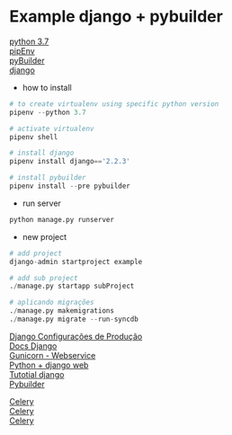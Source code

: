 # Example django + pybuilder

[python 3.7](https://www.python.org/downloads/release/python-370/)<br>
[pipEnv](https://github.com/pypa/pipenv)<br>
[pyBuilder](https://pybuilder.github.io/)<br>
[django](https://www.djangoproject.com/start/)<br>

* how to install
```python
# to create virtualenv using specific python version 
pipenv --python 3.7

# activate virtualenv
pipenv shell

# install django
pipenv install django=='2.2.3'

# install pybuilder
pipenv install --pre pybuilder
```
* run server

```python
python manage.py runserver
```

* new project

```python
# add project
django-admin startproject example

# add sub project
./manage.py startapp subProject

# aplicando migrações
./manage.py makemigrations
./manage.py migrate --run-syncdb
```

[Django Configurações de Produção](https://www.ibm.com/developerworks/br/library/os-django/index.html)<br>
[Docs Django](https://docs.djangoproject.com/pt-br/2.2/)<br>
[Gunicorn - Webservice](https://gunicorn.org/#quickstart)<br>
[Python + django web](https://pythonacademy.com.br/blog/desenvolvimento-web-com-python-e-django-template)<br>
[Tutotial django](https://giovannireisnunes.wordpress.com/2018/04/06/exemplo-em-django-parte-1/)<br>
[Pybuilder](https://pybuilder.github.io/documentation/tutorial.html)<br>

[Celery](https://pybuilder.github.io/documentation/tutorial.html)<br>
[Celery](https://medium.com/@kevin.michael.horan/scheduling-tasks-in-django-with-the-advanced-python-scheduler-663f17e868e6)<br>
[Celery](https://code.tutsplus.com/tutorials/using-celery-with-django-for-background-task-processing--cms-28732)<br>